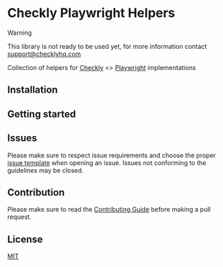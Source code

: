 # Checkly Playwright Helpers

> [!WARNING]
> This library is not ready to be used yet, for more information contact support@checklyhq.com

Collection of helpers for [Checkly](https://checklyhq.com) <> [Playwright](https://playwright.dev) implementations

## Installation

## Getting started

## Issues
Please make sure to respect issue requirements and choose the proper [issue template](https://github.com/checkly/checkly-playwright-helpers/issues/new/choose) when opening an issue. Issues not conforming to the guidelines may be closed.

## Contribution
Please make sure to read the [Contributing Guide](https://github.com/checkly/checkly-playwright-helpers/blob/main/CONTRIBUTING.md) before making a pull request.

## License

[MIT](https://github.com/checkly/checkly-playwright-helpers/blob/main/LICENSE)

